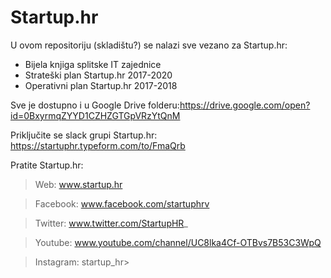 # Startup.hr
U ovom repositoriju (skladištu?) se nalazi sve vezano za Startup.hr:
* Bijela knjiga splitske IT zajednice
* Strateški plan Startup.hr 2017-2020
* Operativni plan Startup.hr 2017-2018

Sve je dostupno i u Google Drive folderu:https://drive.google.com/open?id=0BxyrmqZYYD1CZHZGTGpVRzYtQnM

Priključite se slack grupi Startup.hr: https://startuphr.typeform.com/to/FmaQrb

Pratite Startup.hr:  

>Web: www.startup.hr  

>Facebook: www.facebook.com/startuphrv  

>Twitter: www.twitter.com/StartupHR_  

>Youtube: www.youtube.com/channel/UC8lka4Cf-OTBvs7B53C3WpQ  

>Instagram: startup_hr>

